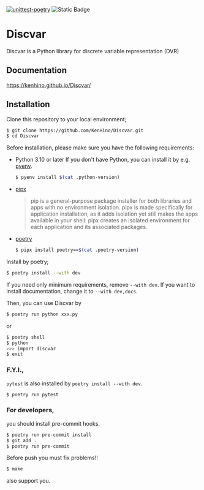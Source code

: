 [![unittest-poetry](https://github.com/KenHino/Discvar/actions/workflows/unittest-poetry.yml/badge.svg?branch=main)](https://github.com/KenHino/Discvar/actions/workflows/unittest-poetry.yml)
![Static Badge](https://img.shields.io/badge/Version-v0.0.1-brightgreen)

# Discvar

Discvar is a Python library for discrete variable representation (DVR)

## Documentation

https://kenhino.github.io/Discvar/

## Installation

Clone this repository to your local environment;

```bash
$ git clone https://github.com/KenHino/Discvar.git
$ cd Discvar
```

Before installation, please make sure you have the following requirements:

- Python 3.10 or later
  If you don't have Python, you can install it by e.g. [pyenv](https://github.com/pyenv/pyenv?tab=readme-ov-file#installation).
  ```bash
  $ pyenv install $(cat .python-version)
  ```

- [pipx](https://github.com/pypa/pipx)
  > pip is a general-purpose package installer for both libraries and apps with no environment isolation. pipx is made specifically for application installation, as it adds isolation yet still makes the apps available in your shell: pipx creates an isolated environment for each application and its associated packages.

- [poetry](https://python-poetry.org/)
  ```bash
  $ pipx install poetry==$(cat .poetry-version)
  ```

Install by poetry;
```bash
$ poetry install --with dev
```
If you need only minimum requirements, remove `--with dev`. If you want to install documentation, change it to `--with dev,docs`.

Then, you can use Discvar by
```bash
$ poetry run python xxx.py
```
or
```bash
$ poetry shell
$ python
>>> import discvar
$ exit
```

### F.Y.I.,

`pytest` is also installed by `poetry install --with dev`.
```bash
$ poetry run pytest
```


### For developers,

you should install pre-commit hooks.
```bash
$ poetry run pre-commit install
$ git add .
$ poetry run pre-commit
```
Before push you must fix problems!!

```bash
$ make
```
also support you.
